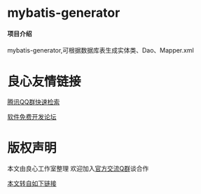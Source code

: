 # mybatis-generator

#### 项目介绍
mybatis-generator,可根据数据库表生成实体类、Dao、Mapper.xml


 # 良心友情链接

[腾讯QQ群快速检索](http://u.720life.cn/s/8cf73f7c)

[软件免费开发论坛](http://u.720life.cn/s/bbb01dc0)

# 版权声明 

本文由良心工作室整理 欢迎加入[官方交流Q群](https://u.720life.cn/s/f2316816)谈合作

[本文转自如下链接](http://u.720life.cn/g/2e71d0f0a5c601172267ba20d3a43c6e85c04d20d638909b9acfb63673540cdfeff90f477d46b0c28e8cdb552b67ac61db4a5e05651cc4c88bfca757407440268f8036bee333f1e11e83238bf47f2206)